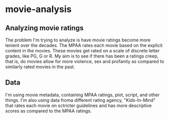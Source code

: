 # movie-analysis

## Analyzing movie ratings
The problem I'm trying to analyze is have movie ratings become more lenient over the decades. 
The MPAA rates each movie based on the explicit content in the movies. These movies get rated on a scale of discrete letter grades, like PG, G or R. My aim is to see if there has been a ratings creep, that is, do movies allow for more violence, sex and profanity as compared to similarly rated movies in the past. 

## Data
I'm using movie metadata, containing MPAA ratings, plot, script, and other things. I'm also using data froma  different rating agency, "Kids-In-Mind" that rates each movie on sctricter guidelines and has more descriptive scores as compared to the MPAA ratings. 
